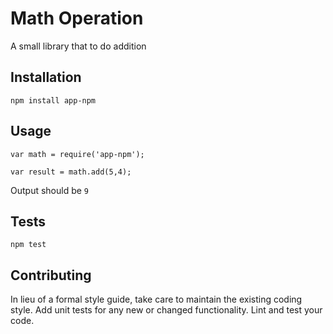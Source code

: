 Math Operation
=========

A small library that to do addition

## Installation

  `npm install app-npm`

## Usage

    var math = require('app-npm');

    var result = math.add(5,4);
  
  
  Output should be `9`

## Tests

  `npm test`

## Contributing

In lieu of a formal style guide, take care to maintain the existing coding style. Add unit tests for any new or changed functionality. Lint and test your code.